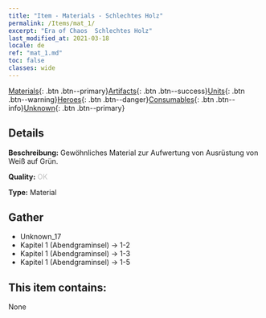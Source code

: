 ```yaml
---
title: "Item - Materials - Schlechtes Holz"
permalink: /Items/mat_1/
excerpt: "Era of Chaos  Schlechtes Holz"
last_modified_at: 2021-03-18
locale: de
ref: "mat_1.md"
toc: false
classes: wide
---
```

 [Materials](/de/Items/){: .btn .btn--primary}[Artifacts](/de/Items/Artifacts/){: .btn .btn--success}[Units](/de/Items/Units/){: .btn .btn--warning}[Heroes](/de/Items/Heroes/){: .btn .btn--danger}[Consumables](/de/Items/Consumables/){: .btn .btn--info}[Unknown](/de/Items/Unknown/){: .btn .btn--primary}

## Details
 **Beschreibung:** Gewöhnliches Material zur Aufwertung von Ausrüstung von Weiß auf Grün.

 **Quality:** <span style="color: #C0C0C0">OK</span>

 **Type:** Material

## Gather

*    Unknown_17 
*    Kapitel 1 (Abendgraminsel) -> 1-2 
*    Kapitel 1 (Abendgraminsel) -> 1-3 
*    Kapitel 1 (Abendgraminsel) -> 1-5 

## This item contains:

  None


